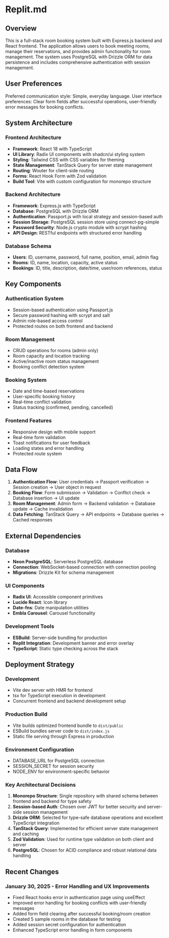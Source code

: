 # Replit.md

## Overview
This is a full-stack room booking system built with Express.js backend and React frontend. The application allows users to book meeting rooms, manage their reservations, and provides admin functionality for room management. The system uses PostgreSQL with Drizzle ORM for data persistence and includes comprehensive authentication with session management.

## User Preferences
Preferred communication style: Simple, everyday language.
User interface preferences: Clear form fields after successful operations, user-friendly error messages for booking conflicts.

## System Architecture

### Frontend Architecture
- **Framework**: React 18 with TypeScript
- **UI Library**: Radix UI components with shadcn/ui styling system
- **Styling**: Tailwind CSS with CSS variables for theming
- **State Management**: TanStack Query for server state management
- **Routing**: Wouter for client-side routing
- **Forms**: React Hook Form with Zod validation
- **Build Tool**: Vite with custom configuration for monorepo structure

### Backend Architecture
- **Framework**: Express.js with TypeScript
- **Database**: PostgreSQL with Drizzle ORM
- **Authentication**: Passport.js with local strategy and session-based auth
- **Session Storage**: PostgreSQL session store using connect-pg-simple
- **Password Security**: Node.js crypto module with scrypt hashing
- **API Design**: RESTful endpoints with structured error handling

### Database Schema
- **Users**: ID, username, password, full name, position, email, admin flag
- **Rooms**: ID, name, location, capacity, active status
- **Bookings**: ID, title, description, date/time, user/room references, status

## Key Components

### Authentication System
- Session-based authentication using Passport.js
- Secure password hashing with scrypt and salt
- Admin role-based access control
- Protected routes on both frontend and backend

### Room Management
- CRUD operations for rooms (admin only)
- Room capacity and location tracking
- Active/inactive room status management
- Booking conflict detection system

### Booking System
- Date and time-based reservations
- User-specific booking history
- Real-time conflict validation
- Status tracking (confirmed, pending, cancelled)

### Frontend Features
- Responsive design with mobile support
- Real-time form validation
- Toast notifications for user feedback
- Loading states and error handling
- Protected route system

## Data Flow

1. **Authentication Flow**: User credentials → Passport verification → Session creation → User object in request
2. **Booking Flow**: Form submission → Validation → Conflict check → Database insertion → UI update
3. **Room Management**: Admin form → Backend validation → Database update → Cache invalidation
4. **Data Fetching**: TanStack Query → API endpoints → Database queries → Cached responses

## External Dependencies

### Database
- **Neon PostgreSQL**: Serverless PostgreSQL database
- **Connection**: WebSocket-based connection with connection pooling
- **Migrations**: Drizzle Kit for schema management

### UI Components
- **Radix UI**: Accessible component primitives
- **Lucide React**: Icon library
- **Date-fns**: Date manipulation utilities
- **Embla Carousel**: Carousel functionality

### Development Tools
- **ESBuild**: Server-side bundling for production
- **Replit Integration**: Development banner and error overlay
- **TypeScript**: Static type checking across the stack

## Deployment Strategy

### Development
- Vite dev server with HMR for frontend
- tsx for TypeScript execution in development
- Concurrent frontend and backend development setup

### Production Build
- Vite builds optimized frontend bundle to `dist/public`
- ESBuild bundles server code to `dist/index.js`
- Static file serving through Express in production

### Environment Configuration
- DATABASE_URL for PostgreSQL connection
- SESSION_SECRET for session security
- NODE_ENV for environment-specific behavior

### Key Architectural Decisions

1. **Monorepo Structure**: Single repository with shared schema between frontend and backend for type safety
2. **Session-based Auth**: Chosen over JWT for better security and server-side session management
3. **Drizzle ORM**: Selected for type-safe database operations and excellent TypeScript integration
4. **TanStack Query**: Implemented for efficient server state management and caching
5. **Zod Validation**: Used for runtime type validation on both client and server
6. **PostgreSQL**: Chosen for ACID compliance and robust relational data handling

## Recent Changes

### January 30, 2025 - Error Handling and UX Improvements
- Fixed React hooks error in authentication page using useEffect
- Improved error handling for booking conflicts with user-friendly messages
- Added form field clearing after successful booking/room creation
- Created 5 sample rooms in the database for testing
- Added session secret configuration for authentication
- Enhanced TypeScript error handling in form components